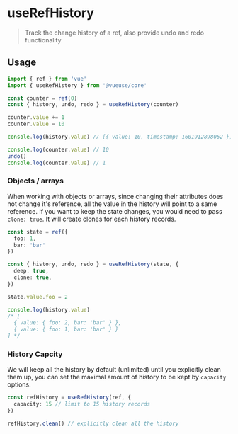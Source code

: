 # useRefHistory

> Track the change history of a ref, also provide undo and redo functionality

## Usage

```ts
import { ref } from 'vue' 
import { useRefHistory } from '@vueuse/core'

const counter = ref(0)
const { history, undo, redo } = useRefHistory(counter)

counter.value += 1
counter.value = 10

console.log(history.value) // [{ value: 10, timestamp: 1601912898062 }, { value: 1, timestamp: 1601912898061 }]

console.log(counter.value) // 10
undo()
console.log(counter.value) // 1 
```

### Objects / arrays

When working with objects or arrays, since changing their attributes does not change it's reference, all the value in the history will point to a same reference. If you want to keep the state changes, you would need to pass `clone: true`. It will create clones for each history records.

```ts
const state = ref({
  foo: 1,
  bar: 'bar'
})

const { history, undo, redo } = useRefHistory(state, {
  deep: true,
  clone: true,
})

state.value.foo = 2

console.log(history.value) 
/* [
  { value: { foo: 2, bar: 'bar' } },
  { value: { foo: 1, bar: 'bar' } }
] */
```

### History Capcity

We will keep all the history by default (unlimited) until you explicitly clean them up, you can set the maximal amount of history to be kept by `capacity` options.

```ts
const refHistory = useRefHistory(ref, {
  capacity: 15 // limit to 15 history records
})

refHistory.clean() // explicitly clean all the history
```
